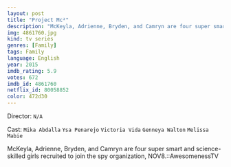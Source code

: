 ```yaml
---
layout: post
title: "Project Mc²"
description: "McKeyla, Adrienne, Bryden, and Camryn are four super smart and science-skilled girls recruited to join the spy organization, NOV8.::AwesomenessTV.."
img: 4861760.jpg
kind: tv series
genres: [Family]
tags: Family 
language: English
year: 2015
imdb_rating: 5.9
votes: 672
imdb_id: 4861760
netflix_id: 80058852
color: 472d30
---
```

Director: `N/A`  

Cast: `Mika Abdalla` `Ysa Penarejo` `Victoria Vida` `Genneya Walton` `Melissa Mabie` 

McKeyla, Adrienne, Bryden, and Camryn are four super smart and science-skilled girls recruited to join the spy organization, NOV8.::AwesomenessTV